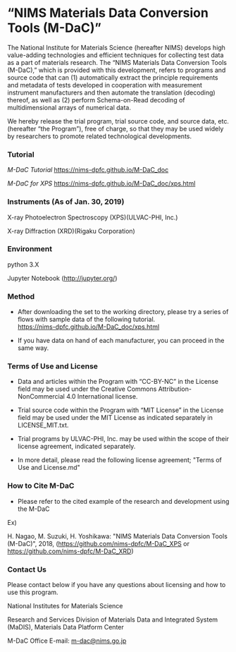 # “NIMS Materials Data Conversion Tools (M-DaC)”

The National Institute for Materials Science (hereafter NIMS) develops high value-adding technologies and efficient techniques for collecting test data as a part of materials research. The “NIMS Materials Data Conversion Tools (M-DaC),” which is provided with this development, refers to programs and source code that can (1) automatically extract the principle requirements and metadata of tests developed in cooperation with measurement instrument manufacturers and then automate the translation (decoding) thereof, as well as (2) perform Schema-on-Read decoding of multidimensional arrays of numerical data. 

We hereby release the trial program, trial source code, and source data, etc. (hereafter “the Program”), free of charge, so that they may be used widely by researchers to promote related technological developments.

### Tutorial

 *M-DaC Tutorial*   https://nims-dpfc.github.io/M-DaC_doc
 
 *M-DaC for XPS*    https://nims-dpfc.github.io/M-DaC_doc/xps.html

### Instruments (As of Jan. 30, 2019) 

 X-ray Photoelectron Spectroscopy (XPS)(ULVAC-PHI, Inc.)

 X-ray Diffraction (XRD)(Rigaku Corporation)



### Environment

 python 3.X

 Jupyter Notebook (http://jupyter.org/)



### Method

* After downloading the set to the working directory, please try a series of flows with sample data of the following tutorial.<br />
 https://nims-dpfc.github.io/M-DaC_doc/xps.html

* If you have data on hand of each manufacturer, you can proceed in the same way.



### Terms of Use and License

* Data and articles within the Program with “CC-BY-NC” in the License field may be used under the Creative Commons Attribution-NonCommercial 4.0 International license.

* Trial source code within the Program with “MIT License” in the License field may be used under the MIT License as indicated separately in LICENSE_MIT.txt. 

* Trial programs by ULVAC-PHI, Inc. may be used within the scope of their license agreement, indicated separately.

* In more detail, please read the following license agreement; "Terms of Use and License.md"



### How to Cite M-DaC

* Please refer to the cited example of the research and development using the M-DaC

Ex)

H. Nagao, M. Suzuki, H. Yoshikawa: "NIMS Materials Data Conversion Tools (M-DaC)", 2018, (https://github.com/nims-dpfc/M-DaC_XPS   or   https://github.com/nims-dpfc/M-DaC_XRD)



### Contact Us

Please contact below if you have any questions about licensing and how to use this program.



National Institutes for Materials Science 

  Research and Services Division of Materials Data and Integrated System (MaDIS), Materials Data Platform Center

  M-DaC Office  E-mail: m-dac@nims.go.jp
